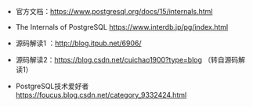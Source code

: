 
- 官方文档：https://www.postgresql.org/docs/15/internals.html

- The Internals of PostgreSQL https://www.interdb.jp/pg/index.html

- 源码解读1 ：http://blog.itpub.net/6906/

- 源码解读2：https://blog.csdn.net/cuichao1900?type=blog （转自源码解读1）

- PostgreSQL技术爱好者 https://foucus.blog.csdn.net/category_9332424.html
